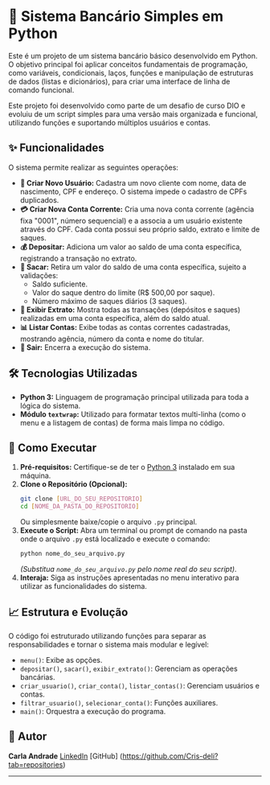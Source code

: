 # 🏦 Sistema Bancário Simples em Python

Este é um projeto de um sistema bancário básico desenvolvido em Python. O objetivo principal foi aplicar conceitos fundamentais de programação, como variáveis, condicionais, laços, funções e manipulação de estruturas de dados (listas e dicionários), para criar uma interface de linha de comando funcional.

Este projeto foi desenvolvido como parte de um desafio de curso DIO e evoluiu de um script simples para uma versão mais organizada e funcional, utilizando funções e suportando múltiplos usuários e contas.

## ✨ Funcionalidades

O sistema permite realizar as seguintes operações:

* **🧑 Criar Novo Usuário:** Cadastra um novo cliente com nome, data de nascimento, CPF e endereço. O sistema impede o cadastro de CPFs duplicados.
* **💳 Criar Nova Conta Corrente:** Cria uma nova conta corrente (agência fixa "0001", número sequencial) e a associa a um usuário existente através do CPF. Cada conta possui seu próprio saldo, extrato e limite de saques.
* **💰 Depositar:** Adiciona um valor ao saldo de uma conta específica, registrando a transação no extrato.
* **💸 Sacar:** Retira um valor do saldo de uma conta específica, sujeito a validações:
    * Saldo suficiente.
    * Valor do saque dentro do limite (R$ 500,00 por saque).
    * Número máximo de saques diários (3 saques).
* **🧾 Exibir Extrato:** Mostra todas as transações (depósitos e saques) realizadas em uma conta específica, além do saldo atual.
* **📊 Listar Contas:** Exibe todas as contas correntes cadastradas, mostrando agência, número da conta e nome do titular.
* **🚪 Sair:** Encerra a execução do sistema.

## 🛠️ Tecnologias Utilizadas

* **Python 3:** Linguagem de programação principal utilizada para toda a lógica do sistema.
* **Módulo `textwrap`:** Utilizado para formatar textos multi-linha (como o menu e a listagem de contas) de forma mais limpa no código.

## 🚀 Como Executar

1.  **Pré-requisitos:** Certifique-se de ter o [Python 3](https://www.python.org/downloads/) instalado em sua máquina.
2.  **Clone o Repositório (Opcional):**
    ```bash
    git clone [URL_DO_SEU_REPOSITORIO]
    cd [NOME_DA_PASTA_DO_REPOSITORIO]
    ```
    Ou simplesmente baixe/copie o arquivo `.py` principal.
3.  **Execute o Script:** Abra um terminal ou prompt de comando na pasta onde o arquivo `.py` está localizado e execute o comando:
    ```bash
    python nome_do_seu_arquivo.py
    ```
    *(Substitua `nome_do_seu_arquivo.py` pelo nome real do seu script)*.
4.  **Interaja:** Siga as instruções apresentadas no menu interativo para utilizar as funcionalidades do sistema.

## 📈 Estrutura e Evolução

O código foi estruturado utilizando funções para separar as responsabilidades e tornar o sistema mais modular e legível:

* `menu()`: Exibe as opções.
* `depositar()`, `sacar()`, `exibir_extrato()`: Gerenciam as operações bancárias.
* `criar_usuario()`, `criar_conta()`, `listar_contas()`: Gerenciam usuários e contas.
* `filtrar_usuario()`, `selecionar_conta()`: Funções auxiliares.
* `main()`: Orquestra a execução do programa.

## 👤 Autor

**Carla Andrade**
[LinkedIn](https://www.linkedin.com/in/carlacristinasandrade)
[GitHub] (https://github.com/Cris-deli?tab=repositories)

---